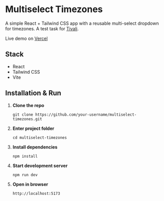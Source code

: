 # Multiselect Timezones

A simple React + Tailwind CSS app with a reusable multi-select dropdown for timezones.
A test task for [Tivali](https://tivaliclub.com/).

Live demo on [Vercel](https://multiselect-component-app.vercel.app/)

## Stack

- React
- Tailwind CSS
- Vite

## Installation & Run

1. **Clone the repo**
   ```
   git clone https://github.com/your-username/multiselect-timezones.git
   ```
2. **Enter project folder**
   ```
   cd multiselect-timezones
   ```
3. **Install dependencies**
   ```
   npm install
   ```
4. **Start development server**
   ```
   npm run dev
   ```
5. **Open in browser**
   ```
   http://localhost:5173
   ```
